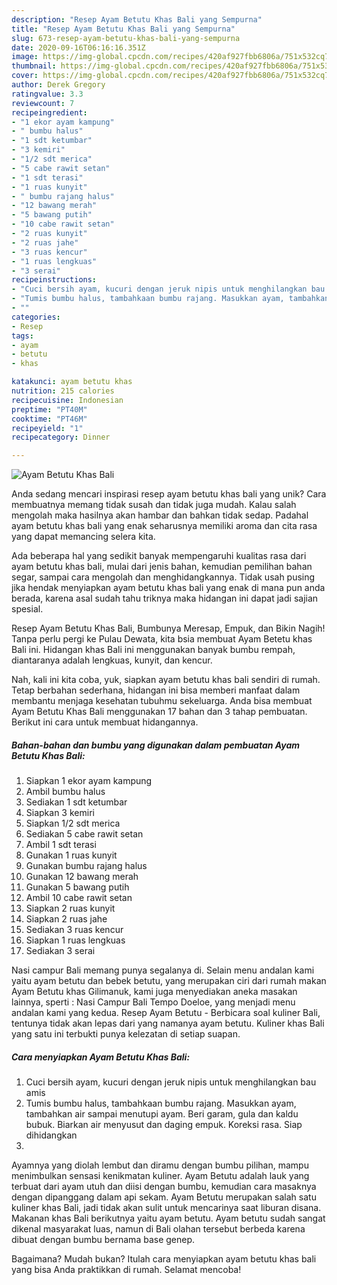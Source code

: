 ```yaml
---
description: "Resep Ayam Betutu Khas Bali yang Sempurna"
title: "Resep Ayam Betutu Khas Bali yang Sempurna"
slug: 673-resep-ayam-betutu-khas-bali-yang-sempurna
date: 2020-09-16T06:16:16.351Z
image: https://img-global.cpcdn.com/recipes/420af927fbb6806a/751x532cq70/ayam-betutu-khas-bali-foto-resep-utama.jpg
thumbnail: https://img-global.cpcdn.com/recipes/420af927fbb6806a/751x532cq70/ayam-betutu-khas-bali-foto-resep-utama.jpg
cover: https://img-global.cpcdn.com/recipes/420af927fbb6806a/751x532cq70/ayam-betutu-khas-bali-foto-resep-utama.jpg
author: Derek Gregory
ratingvalue: 3.3
reviewcount: 7
recipeingredient:
- "1 ekor ayam kampung"
- " bumbu halus"
- "1 sdt ketumbar"
- "3 kemiri"
- "1/2 sdt merica"
- "5 cabe rawit setan"
- "1 sdt terasi"
- "1 ruas kunyit"
- " bumbu rajang halus"
- "12 bawang merah"
- "5 bawang putih"
- "10 cabe rawit setan"
- "2 ruas kunyit"
- "2 ruas jahe"
- "3 ruas kencur"
- "1 ruas lengkuas"
- "3 serai"
recipeinstructions:
- "Cuci bersih ayam, kucuri dengan jeruk nipis untuk menghilangkan bau amis"
- "Tumis bumbu halus, tambahkaan bumbu rajang. Masukkan ayam, tambahkan air sampai menutupi ayam. Beri garam, gula dan kaldu bubuk. Biarkan air menyusut dan daging empuk. Koreksi rasa. Siap dihidangkan"
- ""
categories:
- Resep
tags:
- ayam
- betutu
- khas

katakunci: ayam betutu khas 
nutrition: 215 calories
recipecuisine: Indonesian
preptime: "PT40M"
cooktime: "PT46M"
recipeyield: "1"
recipecategory: Dinner

---
```



![Ayam Betutu Khas Bali](https://img-global.cpcdn.com/recipes/420af927fbb6806a/751x532cq70/ayam-betutu-khas-bali-foto-resep-utama.jpg)

Anda sedang mencari inspirasi resep ayam betutu khas bali yang unik? Cara membuatnya memang tidak susah dan tidak juga mudah. Kalau salah mengolah maka hasilnya akan hambar dan bahkan tidak sedap. Padahal ayam betutu khas bali yang enak seharusnya memiliki aroma dan cita rasa yang dapat memancing selera kita.

Ada beberapa hal yang sedikit banyak mempengaruhi kualitas rasa dari ayam betutu khas bali, mulai dari jenis bahan, kemudian pemilihan bahan segar, sampai cara mengolah dan menghidangkannya. Tidak usah pusing jika hendak menyiapkan ayam betutu khas bali yang enak di mana pun anda berada, karena asal sudah tahu triknya maka hidangan ini dapat jadi sajian spesial.

Resep Ayam Betutu Khas Bali, Bumbunya Meresap, Empuk, dan Bikin Nagih! Tanpa perlu pergi ke Pulau Dewata, kita bsia membuat Ayam Betetu khas Bali ini. Hidangan khas Bali ini menggunakan banyak bumbu rempah, diantaranya adalah lengkuas, kunyit, dan kencur.


Nah, kali ini kita coba, yuk, siapkan ayam betutu khas bali sendiri di rumah. Tetap berbahan sederhana, hidangan ini bisa memberi manfaat dalam membantu menjaga kesehatan tubuhmu sekeluarga. Anda bisa membuat Ayam Betutu Khas Bali menggunakan 17 bahan dan 3 tahap pembuatan. Berikut ini cara untuk membuat hidangannya.

<!--inarticleads1-->

##### Bahan-bahan dan bumbu yang digunakan dalam pembuatan Ayam Betutu Khas Bali:

1. Siapkan 1 ekor ayam kampung
1. Ambil  bumbu halus
1. Sediakan 1 sdt ketumbar
1. Siapkan 3 kemiri
1. Siapkan 1/2 sdt merica
1. Sediakan 5 cabe rawit setan
1. Ambil 1 sdt terasi
1. Gunakan 1 ruas kunyit
1. Gunakan  bumbu rajang halus
1. Gunakan 12 bawang merah
1. Gunakan 5 bawang putih
1. Ambil 10 cabe rawit setan
1. Siapkan 2 ruas kunyit
1. Siapkan 2 ruas jahe
1. Sediakan 3 ruas kencur
1. Siapkan 1 ruas lengkuas
1. Sediakan 3 serai


Nasi campur Bali memang punya segalanya di. Selain menu andalan kami yaitu ayam betutu dan bebek betutu, yang merupakan ciri dari rumah makan Ayam Betutu khas Gilimanuk, kami juga menyediakan aneka masakan lainnya, sperti : Nasi Campur Bali Tempo Doeloe, yang menjadi menu andalan kami yang kedua. Resep Ayam Betutu - Berbicara soal kuliner Bali, tentunya tidak akan lepas dari yang namanya ayam betutu. Kuliner khas Bali yang satu ini terbukti punya kelezatan di setiap suapan. 

<!--inarticleads2-->

##### Cara menyiapkan Ayam Betutu Khas Bali:

1. Cuci bersih ayam, kucuri dengan jeruk nipis untuk menghilangkan bau amis
1. Tumis bumbu halus, tambahkaan bumbu rajang. Masukkan ayam, tambahkan air sampai menutupi ayam. Beri garam, gula dan kaldu bubuk. Biarkan air menyusut dan daging empuk. Koreksi rasa. Siap dihidangkan
1. 


Ayamnya yang diolah lembut dan diramu dengan bumbu pilihan, mampu menimbulkan sensasi kenikmatan kuliner. Ayam Betutu adalah lauk yang terbuat dari ayam utuh dan diisi dengan bumbu, kemudian cara masaknya dengan dipanggang dalam api sekam. Ayam Betutu merupakan salah satu kuliner khas Bali, jadi tidak akan sulit untuk mencarinya saat liburan disana. Makanan khas Bali berikutnya yaitu ayam betutu. Ayam betutu sudah sangat dikenal masyarakat luas, namun di Bali olahan tersebut berbeda karena dibuat dengan bumbu bernama base genep. 

Bagaimana? Mudah bukan? Itulah cara menyiapkan ayam betutu khas bali yang bisa Anda praktikkan di rumah. Selamat mencoba!
